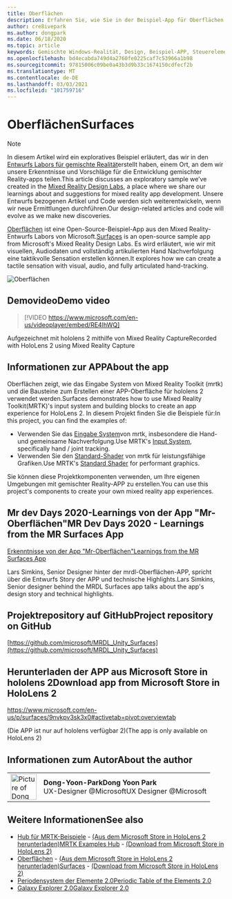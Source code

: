 ```yaml
---
title: Oberflächen
description: Erfahren Sie, wie Sie in der Beispiel-App für Oberflächen mit visuellen, Audio-und Hand zeitast-und Hand zeitast-
author: cre8ivepark
ms.author: dongpark
ms.date: 06/18/2020
ms.topic: article
keywords: Gemischte Windows-Realität, Design, Beispiel-APP, Steuerelemente, mrtk, Mixed Reality Toolkit, Unity, Beispiel-apps, Beispiel-apps, Open Source, Microsoft Store, hololens, Mixed Reality-Headset, Windows Mixed Reality-Headset, Virtual Reality-Headset
ms.openlocfilehash: bd4ecabda749d4a2760fe0225caf7c53966a1b98
ms.sourcegitcommit: 97815006c09be0a43b3d9b33c1674150cdfecf2b
ms.translationtype: MT
ms.contentlocale: de-DE
ms.lasthandoff: 03/03/2021
ms.locfileid: "101759716"
---
```

# <a name="surfaces"></a><span data-ttu-id="556d1-104">Oberflächen</span><span class="sxs-lookup"><span data-stu-id="556d1-104">Surfaces</span></span>

>[!NOTE]
><span data-ttu-id="556d1-105">In diesem Artikel wird ein exploratives Beispiel erläutert, das wir in den [Entwurfs Labors für gemischte Realität](https://github.com/Microsoft/MRDesignLabs_Unity)erstellt haben, einem Ort, an dem wir unsere Erkenntnisse und Vorschläge für die Entwicklung gemischter Reality-apps teilen.</span><span class="sxs-lookup"><span data-stu-id="556d1-105">This article discusses an exploratory sample we’ve created in the [Mixed Reality Design Labs](https://github.com/Microsoft/MRDesignLabs_Unity), a place where we share our learnings about and suggestions for mixed reality app development.</span></span> <span data-ttu-id="556d1-106">Unsere Entwurfs bezogenen Artikel und Code werden sich weiterentwickeln, wenn wir neue Ermittlungen durchführen.</span><span class="sxs-lookup"><span data-stu-id="556d1-106">Our design-related articles and code will evolve as we make new discoveries.</span></span>

<span data-ttu-id="556d1-107">[Oberflächen](https://github.com/microsoft/MRDL_Unity_Surfaces)  ist eine Open-Source-Beispiel-App aus den Mixed Reality-Entwurfs Labors von Microsoft.</span><span class="sxs-lookup"><span data-stu-id="556d1-107">[Surfaces](https://github.com/microsoft/MRDL_Unity_Surfaces)  is an open-source sample app from Microsoft's Mixed Reality Design Labs.</span></span> <span data-ttu-id="556d1-108">Es wird erläutert, wie wir mit visuellen, Audiodaten und vollständig artikulierten Hand Nachverfolgung eine taktikvolle Sensation erstellen können.</span><span class="sxs-lookup"><span data-stu-id="556d1-108">It explores how we can create a tactile sensation with visual, audio, and fully articulated hand-tracking.</span></span>

![Oberflächen](images/MRDL_Surfaces_1.jpg)

## <a name="demo-video"></a><span data-ttu-id="556d1-110">Demovideo</span><span class="sxs-lookup"><span data-stu-id="556d1-110">Demo video</span></span> 

> [!VIDEO https://www.microsoft.com/en-us/videoplayer/embed/RE4IhWQ]

<span data-ttu-id="556d1-111">Aufgezeichnet mit hololens 2 mithilfe von Mixed Reality Capture</span><span class="sxs-lookup"><span data-stu-id="556d1-111">Recorded with HoloLens 2 using Mixed Reality Capture</span></span>

## <a name="about-the-app"></a><span data-ttu-id="556d1-112">Informationen zur APP</span><span class="sxs-lookup"><span data-stu-id="556d1-112">About the app</span></span>

<span data-ttu-id="556d1-113">Oberflächen zeigt, wie das Eingabe System von Mixed Reality Toolkit (mrtk) und die Bausteine zum Erstellen einer APP-Oberfläche für hololens 2 verwendet werden.</span><span class="sxs-lookup"><span data-stu-id="556d1-113">Surfaces demonstrates how to use Mixed Reality Toolkit(MRTK)'s input system and building blocks to create an app experience for HoloLens 2.</span></span> <span data-ttu-id="556d1-114">In diesem Projekt finden Sie die Beispiele für:</span><span class="sxs-lookup"><span data-stu-id="556d1-114">In this project, you can find the examples of:</span></span>
- <span data-ttu-id="556d1-115">Verwenden Sie das [Eingabe System](https://docs.microsoft.com/windows/mixed-reality/mrtk-docs/features/input/overview.md)von mrtk, insbesondere die Hand-und gemeinsame Nachverfolgung.</span><span class="sxs-lookup"><span data-stu-id="556d1-115">Use MRTK's [Input System](https://docs.microsoft.com/windows/mixed-reality/mrtk-docs/features/input/overview.md), specifically hand / joint tracking.</span></span>
- <span data-ttu-id="556d1-116">Verwenden Sie den [Standard-Shader](https://docs.microsoft.com/windows/mixed-reality/mrtk-docs/configuration/mrtk-standard-shader.md) von mrtk für leistungsfähige Grafiken.</span><span class="sxs-lookup"><span data-stu-id="556d1-116">Use MRTK's [Standard Shader](https://docs.microsoft.com/windows/mixed-reality/mrtk-docs/configuration/mrtk-standard-shader.md) for performant graphics.</span></span>

<span data-ttu-id="556d1-117">Sie können diese Projektkomponenten verwenden, um Ihre eigenen Umgebungen mit gemischter Reality-APP zu erstellen.</span><span class="sxs-lookup"><span data-stu-id="556d1-117">You can use this project's components to create your own mixed reality app experiences.</span></span>

## <a name="mr-dev-days-2020---learnings-from-the-mr-surfaces-app"></a><span data-ttu-id="556d1-118">Mr dev Days 2020-Learnings von der App "Mr-Oberflächen"</span><span class="sxs-lookup"><span data-stu-id="556d1-118">MR Dev Days 2020 - Learnings from the MR Surfaces App</span></span>

[<span data-ttu-id="556d1-119">Erkenntnisse von der App "Mr-Oberflächen"</span><span class="sxs-lookup"><span data-stu-id="556d1-119">Learnings from the MR Surfaces App</span></span>](https://channel9.msdn.com/Shows/Docs-Mixed-Reality/Learnings-from-the-MR-Surfaces-App)

<span data-ttu-id="556d1-120">Lars Simkins, Senior Designer hinter der mrdl-Oberflächen-APP, spricht über die Entwurfs Story der APP und technische Highlights.</span><span class="sxs-lookup"><span data-stu-id="556d1-120">Lars Simkins, Senior designer behind the MRDL Surfaces app talks about the app's design story and technical highlights.</span></span>

## <a name="project-repository-on-github"></a><span data-ttu-id="556d1-121">Projektrepository auf GitHub</span><span class="sxs-lookup"><span data-stu-id="556d1-121">Project repository on GitHub</span></span>

[https://github.com/microsoft/MRDL_Unity_Surfaces](https://github.com/microsoft/MRDL_Unity_Surfaces)

## <a name="download-app-from-microsoft-store-in-hololens-2"></a><span data-ttu-id="556d1-122">Herunterladen der APP aus Microsoft Store in hololens 2</span><span class="sxs-lookup"><span data-stu-id="556d1-122">Download app from Microsoft Store in HoloLens 2</span></span>

https://www.microsoft.com/en-us/p/surfaces/9nvkpv3sk3x0#activetab=pivot:overviewtab

<span data-ttu-id="556d1-123">(Die APP ist nur auf hololens verfügbar 2)</span><span class="sxs-lookup"><span data-stu-id="556d1-123">(The app is only available on HoloLens 2)</span></span>

## <a name="about-the-author"></a><span data-ttu-id="556d1-124">Informationen zum Autor</span><span class="sxs-lookup"><span data-stu-id="556d1-124">About the author</span></span>

<table style="border-collapse:collapse" padding-left="0px">
<tr>
<td style="border-style: none" width="60px"><img alt="Picture of Dong Yoon Park" width="60" height="60" src="images/dongyoonpark.jpg"></td>
<td style="border-style: none"><span data-ttu-id="556d1-125"><b>Dong-Yoon-Park</b></span><span class="sxs-lookup"><span data-stu-id="556d1-125"><b>Dong Yoon Park</b></span></span><br><span data-ttu-id="556d1-126">UX-Designer @Microsoft</span><span class="sxs-lookup"><span data-stu-id="556d1-126">UX Designer @Microsoft</span></span></td>
</tr>
</table>

## <a name="see-also"></a><span data-ttu-id="556d1-127">Weitere Informationen</span><span class="sxs-lookup"><span data-stu-id="556d1-127">See also</span></span>

* <span data-ttu-id="556d1-128">[Hub für MRTK-Beispiele](https://docs.microsoft.com/windows/mixed-reality/mrtk-docs/features/example-scenes/example-hub.md) - [(Aus dem Microsoft Store in HoloLens 2 herunterladen)](https://www.microsoft.com/en-us/p/mrtk-examples-hub/9mv8c39l2sj4)</span><span class="sxs-lookup"><span data-stu-id="556d1-128">[MRTK Examples Hub](https://docs.microsoft.com/windows/mixed-reality/mrtk-docs/features/example-scenes/example-hub.md) - [(Download from Microsoft Store in HoloLens 2)](https://www.microsoft.com/en-us/p/mrtk-examples-hub/9mv8c39l2sj4)</span></span>
* <span data-ttu-id="556d1-129">[Oberflächen](sampleapp-surfaces.md) - [(Aus dem Microsoft Store in HoloLens 2 herunterladen)](https://www.microsoft.com/en-us/p/surfaces/9nvkpv3sk3x0)</span><span class="sxs-lookup"><span data-stu-id="556d1-129">[Surfaces](sampleapp-surfaces.md) - [(Download from Microsoft Store in HoloLens 2)](https://www.microsoft.com/en-us/p/surfaces/9nvkpv3sk3x0)</span></span>
* [<span data-ttu-id="556d1-130">Periodensystem der Elemente 2.0</span><span class="sxs-lookup"><span data-stu-id="556d1-130">Periodic Table of the Elements 2.0</span></span>](https://medium.com/@dongyoonpark/bringing-the-periodic-table-of-the-elements-app-to-hololens-2-with-mrtk-v2-a6e3d8362158)
* [<span data-ttu-id="556d1-131">Galaxy Explorer 2.0</span><span class="sxs-lookup"><span data-stu-id="556d1-131">Galaxy Explorer 2.0</span></span>](galaxy-explorer-update.md)

